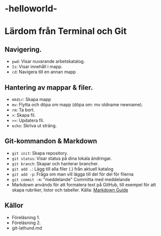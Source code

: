 # -helloworld-

# Lärdom från Terminal och Git

## Navigering.
- `pwd`: Visar nuvarande arbetskatalog.
- `Is`: Visar innehåll i mapp.
- `cd`: Navigera till en annan mapp

## Hantering av mappar & filer.
- `mkdir`: Skapa mapp
- `mv`: Flytta och döpa om mapp (döpa om: mv oldname newname).
- `rm`: Ta bort.
- `>`: Skapa fil.
- `>>`: Updatera fil.
- `echo`: Skriva ut sträng.

## Git-kommandon & Markdown
- `git init`: Skapa repository.
- `git status`: Visar status på dina lokala ändringar. 
- `git branch`: Skapar och hanterar brancher.
- `git add .`: Lägg till alla filer (.) från aktuell katalog
- `git add -p`: Fråga om man vill lägga till del för del för filerna
- `git commit -m`: "meddelande" 	Committa med meddelande
-  Markdown används för att formatera text på GitHub, till exempel för att skapa rubriker, listor och tabeller. Källa: [Markdown Guide](https://www.markdownguide.org)

## Källor
- Föreläsning 1.
- Föreläsning 2.
- git-lathund.md
  
